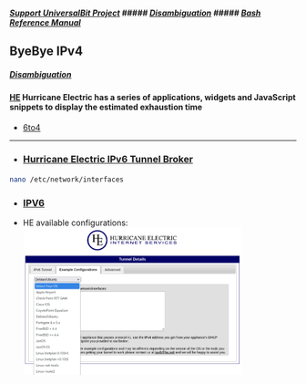 ##### [Support UniversalBit Project](https://github.com/universalbit-dev/universalbit-dev/tree/main/support)   ##### [Disambiguation](https://en.wikipedia.org/wiki/Wikipedia:Disambiguation)   ##### [Bash Reference Manual](https://www.gnu.org/software/bash/manual/html_node/index.html)

## ByeBye IPv4
##### [Disambiguation](https://en.wikipedia.org/wiki/Wikipedia:Disambiguation)

#### [HE](https://ipv6.he.net/statistics/) Hurricane Electric has a series of applications, widgets and JavaScript snippets to display the estimated exhaustion time

* [6to4](https://github.com/universalbit-dev/HArmadillium/blob/main/6to4.md)
---

* ### [Hurricane Electric IPv6 Tunnel Broker](https://tunnelbroker.net/)

```bash
nano /etc/network/interfaces
```
* ### [IPV6](https://en.wikipedia.org/wiki/IPv6)

* HE available configurations:
<img src="https://github.com/universalbit-dev/universalbit-dev/blob/main/ipv4toipv6/images/he_net_interfaces.png" width="80%"></img>
